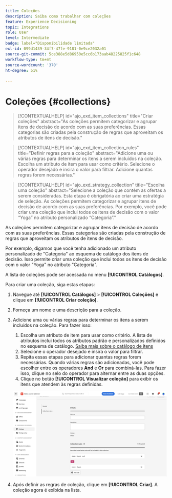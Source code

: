 ```yaml
---
title: Coleções
description: Saiba como trabalhar com coleções
feature: Experience Decisioning
topic: Integrations
role: User
level: Intermediate
badge: label="Disponibilidade limitada"
exl-id: 099d1439-34f7-47fe-9181-0e9ce2032a01
source-git-commit: 5ce388e5d86950e5cc6b173aab48225825f1c648
workflow-type: tm+mt
source-wordcount: '370'
ht-degree: 51%

---
```


# Coleções {#collections}

>[!CONTEXTUALHELP]
>id="ajo_exd_item_collections"
>title="Criar coleções"
>abstract="As coleções permitem categorizar e agrupar itens de decisão de acordo com as suas preferências. Essas categorias são criadas pela construção de regras que aproveitam os atributos de itens de decisão."

>[!CONTEXTUALHELP]
>id="ajo_exd_item_collection_rules"
>title="Definir regras para a coleção"
>abstract="Adicione uma ou várias regras para determinar os itens a serem incluídos na coleção. Escolha um atributo de item para usar como critério. Selecione o operador desejado e insira o valor para filtrar. Adicione quantas regras forem necessárias."

>[!CONTEXTUALHELP]
>id="ajo_exd_strategy_collection"
>title="Escolha uma coleção"
>abstract="Selecione a coleção que contém as ofertas a serem consideradas. Esta etapa é obrigatória ao criar uma estratégia de seleção. As coleções permitem categorizar e agrupar itens de decisão de acordo com as suas preferências. Por exemplo, você pode criar uma coleção que inclui todos os itens de decisão com o valor “Yoga” no atributo personalizado “Categoria”."

As coleções permitem categorizar e agrupar itens de decisão de acordo com as suas preferências. Essas categorias são criadas pela construção de regras que aproveitam os atributos de itens de decisão.

Por exemplo, digamos que você tenha adicionado um atributo personalizado de &quot;Categoria&quot; ao esquema de catálogo dos itens de decisão. Isso permite criar uma coleção que inclui todos os itens de decisão com o valor &quot;Yoga&quot; no atributo &quot;Categoria&quot;.

A lista de coleções pode ser acessada no menu **[!UICONTROL Catálogos]**.

Para criar uma coleção, siga estas etapas:

1. Navegue até **[!UICONTROL Catálogos]** > **[!UICONTROL Coleções]** e clique em **[!UICONTROL Criar coleção]**.
1. Forneça um nome e uma descrição para a coleção.
1. Adicione uma ou várias regras para determinar os itens a serem incluídos na coleção. Para fazer isso:

   1. Escolha um atributo de item para usar como critério. A lista de atributos inclui todos os atributos padrão e personalizados definidos no esquema de catálogo. [Saiba mais sobre o catálogo de itens](catalogs.md)
   1. Selecione o operador desejado e insira o valor para filtrar.
   1. Repita essas etapas para adicionar quantas regras forem necessárias. Quando várias regras são adicionadas, você pode escolher entre os operadores **And** e **Or** para combiná-las. Para fazer isso, clique no selo do operador para alternar entre as duas opções.
   1. Clique no botão **[!UICONTROL Visualizar coleção]** para exibir os itens que atendem às regras definidas.

   ![](assets/collection-create.png)

1. Após definir as regras de coleção, clique em **[!UICONTROL Criar]**. A coleção agora é exibida na lista.
